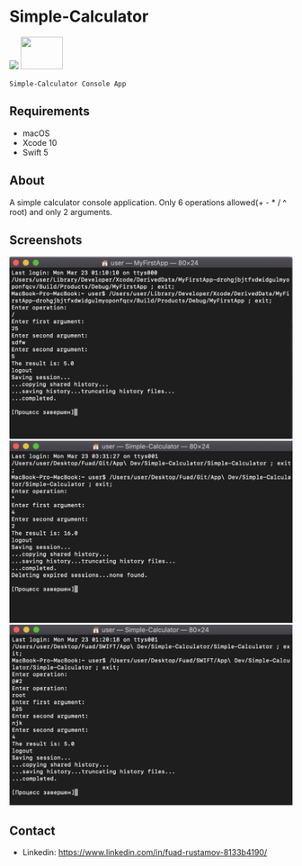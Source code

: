 # Simple-Calculator            
<image src = "pngwave%20(2).png">  <image src = "console_logo.png" width = "75" height = "58">  
    
    Simple-Calculator Console App
## Requirements
* macOS
* Xcode 10
* Swift 5
## About
A simple calculator console application. Only 6 operations allowed(+  -  *  /  ^  root) and only 2 arguments.

## Screenshots
![](Screenshots/Снимок%20экрана%202020-03-23%20в%201.17.02.png)
![](Screenshots/Снимок%20экрана%202020-03-23%20в%203.35.56.png)
![](Screenshots/Снимок%20экрана%202020-03-23%20в%201.21.27.png)
## Contact
* Linkedin: https://www.linkedin.com/in/fuad-rustamov-8133b4190/
